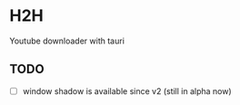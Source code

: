 # H2H

Youtube downloader with tauri

## TODO

- [ ] window shadow is available since v2 (still in alpha now)
